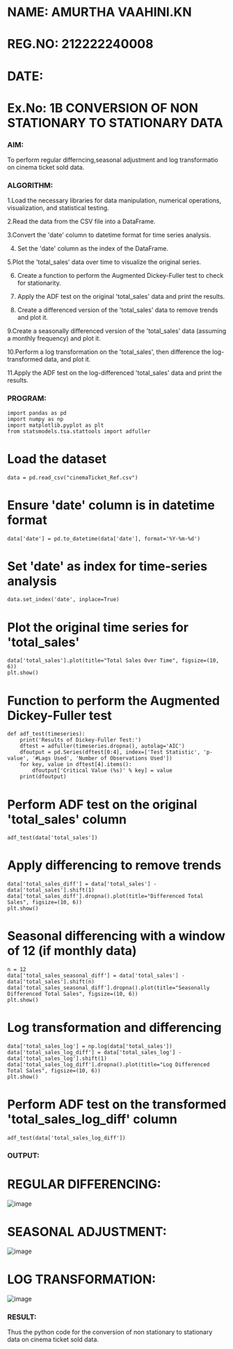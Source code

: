 # NAME: AMURTHA VAAHINI.KN
# REG.NO: 212222240008
# DATE: 
# Ex.No: 1B                     CONVERSION OF NON STATIONARY TO STATIONARY DATA


### AIM:
To perform regular differncing,seasonal adjustment and log transformatio on cinema ticket sold data.
### ALGORITHM:
1.Load the necessary libraries for data manipulation, numerical operations, visualization, and statistical testing.

2.Read the data from the CSV file into a DataFrame.

3.Convert the 'date' column to datetime format for time series analysis.

4. Set the 'date' column as the index of the DataFrame.

5.Plot the 'total_sales' data over time to visualize the original series.

6. Create a function to perform the Augmented Dickey-Fuller test to check for stationarity.

7. Apply the ADF test on the original 'total_sales' data and print the results. 

8. Create a differenced version of the 'total_sales' data to remove trends and plot it. 

9.Create a seasonally differenced version of the 'total_sales' data (assuming a monthly frequency) and plot it.

10.Perform a log transformation on the 'total_sales', then difference the log-transformed data, and plot it.

11.Apply the ADF test on the log-differenced 'total_sales' data and print the results.

### PROGRAM:
```
import pandas as pd
import numpy as np
import matplotlib.pyplot as plt
from statsmodels.tsa.stattools import adfuller
```
# Load the dataset
```
data = pd.read_csv("cinemaTicket_Ref.csv")
```
# Ensure 'date' column is in datetime format
```
data['date'] = pd.to_datetime(data['date'], format='%Y-%m-%d')
```
# Set 'date' as index for time-series analysis
```
data.set_index('date', inplace=True)
```
# Plot the original time series for 'total_sales'
```
data['total_sales'].plot(title="Total Sales Over Time", figsize=(10, 6))
plt.show()
```

# Function to perform the Augmented Dickey-Fuller test
```
def adf_test(timeseries):
    print('Results of Dickey-Fuller Test:')
    dftest = adfuller(timeseries.dropna(), autolag='AIC')
    dfoutput = pd.Series(dftest[0:4], index=['Test Statistic', 'p-value', '#Lags Used', 'Number of Observations Used'])
    for key, value in dftest[4].items():
        dfoutput['Critical Value (%s)' % key] = value
    print(dfoutput)
```
# Perform ADF test on the original 'total_sales' column
```
adf_test(data['total_sales'])
```
# Apply differencing to remove trends
```
data['total_sales_diff'] = data['total_sales'] - data['total_sales'].shift(1)
data['total_sales_diff'].dropna().plot(title="Differenced Total Sales", figsize=(10, 6))
plt.show()
```

# Seasonal differencing with a window of 12 (if monthly data)
```
n = 12
data['total_sales_seasonal_diff'] = data['total_sales'] - data['total_sales'].shift(n)
data['total_sales_seasonal_diff'].dropna().plot(title="Seasonally Differenced Total Sales", figsize=(10, 6))
plt.show()
```
# Log transformation and differencing
```
data['total_sales_log'] = np.log(data['total_sales'])
data['total_sales_log_diff'] = data['total_sales_log'] - data['total_sales_log'].shift(1)
data['total_sales_log_diff'].dropna().plot(title="Log Differenced Total Sales", figsize=(10, 6))
plt.show()
```
# Perform ADF test on the transformed 'total_sales_log_diff' column
```
adf_test(data['total_sales_log_diff'])
```

### OUTPUT:


# REGULAR DIFFERENCING:
![image](https://github.com/user-attachments/assets/689b330d-124b-47ac-85fb-9aabd36c899f)


# SEASONAL ADJUSTMENT:
![image](https://github.com/user-attachments/assets/6c8ae9d9-cdb1-46fe-bb2f-33d9ddaf7c82)



# LOG TRANSFORMATION:
![image](https://github.com/user-attachments/assets/e0f71071-7d54-4d4e-b2ea-f8d77b740895)



### RESULT:
Thus the python code for the conversion of non stationary to stationary data on cinema ticket sold data.
